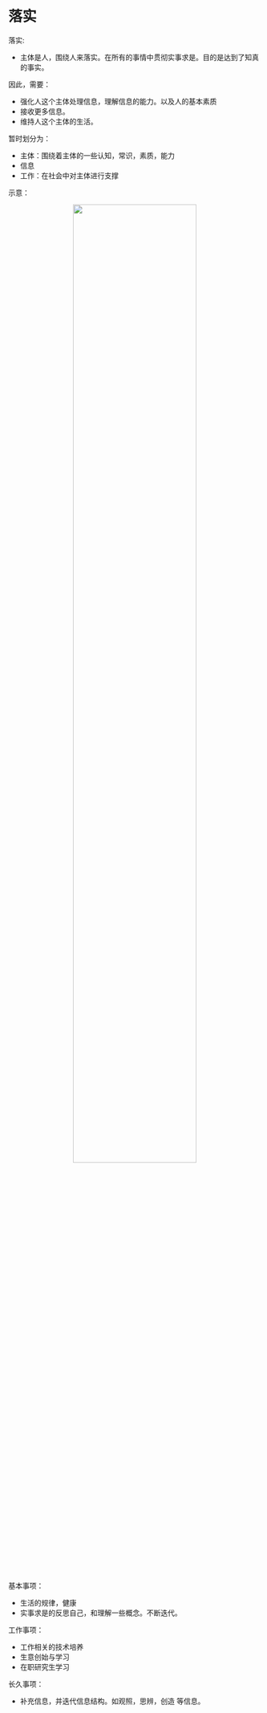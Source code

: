 # 落实

落实:

- 主体是人，围绕人来落实。在所有的事情中贯彻实事求是。目的是达到了知真的事实。

因此，需要：

- 强化人这个主体处理信息，理解信息的能力。以及人的基本素质
- 接收更多信息。
- 维持人这个主体的生活。


暂时划分为：

- 主体：围绕着主体的一些认知，常识，素质，能力
- 信息
- 工作：在社会中对主体进行支撑

示意：

<p align="center">
    <img width="70%" height="70%" src="http://images.iterate.site/blog/image/20200322/2vieq0zqauvk.png?imageslim">
</p>




基本事项：

- 生活的规律，健康
- 实事求是的反思自己，和理解一些概念。不断迭代。


工作事项：

- 工作相关的技术培养
- 生意创始与学习
- 在职研究生学习

长久事项：

- 补充信息，并迭代信息结构。如观照，思辨，创造 等信息。
